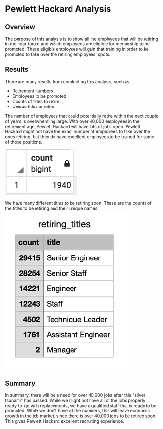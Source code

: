 # Pewlett Hackard Analysis
## Overview
The purpose of this analysis is to show all the employees that will be retiring in the near future and which employees are eligible for mentorship to be promoted. These eligible employees will gain that training in order to be promoted to take over the retiring employees' spots.
## Results
There are many results from conducting this analysis, such as:
- Retirement numbers
- Employees to be promoted
- Counts of titles to retire
- Unique titles to retire

The number of employees that could potentially retire within the next couple of years is overwhemling large. With over 40,000 employees in the retirement age, Pewlett Hackard will have lots of jobs open. Pewlett Hackard might not have the exact number of employees to take over the ones retiring, but they do have excellent employees to be trained for some of those positions. 

![employee_count](/Resources/employee_count.png)

We have many different titles to be retiring soon. These are the counts of the titles to be retiring and their unique names.
![retiring_titles](/Resources/retiring_titles.png)


## Summary
In summary, there will be a need for over 40,000 jobs after this "silver tsunami" has passed. While we might not have all of the jobs properly ready-to-go with replacements, we have a qualified staff that is ready to be promoted. While we don't have all the numbers, this will leave economic growth in the job market, since there is over 40,000 jobs to be retired soon. This gives Pewlett Hackard excellent recruiting experience.
